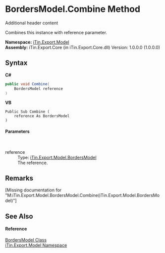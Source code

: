 # BordersModel.Combine Method 
Additional header content 

Combines this instance with reference parameter.

**Namespace:**&nbsp;<a href="N_iTin_Export_Model">iTin.Export.Model</a><br />**Assembly:**&nbsp;iTin.Export.Core (in iTin.Export.Core.dll) Version: 1.0.0.0 (1.0.0.0)

## Syntax

**C#**<br />
``` C#
public void Combine(
	BordersModel reference
)
```

**VB**<br />
``` VB
Public Sub Combine ( 
	reference As BordersModel
)
```


#### Parameters
&nbsp;<dl><dt>reference</dt><dd>Type: <a href="T_iTin_Export_Model_BordersModel">iTin.Export.Model.BordersModel</a><br />The reference.</dd></dl>

## Remarks
\[Missing <remarks> documentation for "M:iTin.Export.Model.BordersModel.Combine(iTin.Export.Model.BordersModel)"\]

## See Also


#### Reference
<a href="T_iTin_Export_Model_BordersModel">BordersModel Class</a><br /><a href="N_iTin_Export_Model">iTin.Export.Model Namespace</a><br />